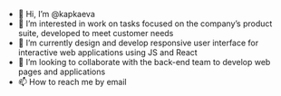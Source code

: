 - 👋 Hi, I’m @kapkaeva
- 👀 I’m interested in work on tasks focused on the company’s product suite, developed to meet customer needs
- 🌱 I’m currently design and develop responsive user interface for interactive web applications using JS and React
- 💞️ I’m looking to collaborate with the back-end team to develop web pages and applications 
- 📫 How to reach me by email

<!---
kapkaeva/kapkaeva is a ✨ special ✨ repository because its `README.md` (this file) appears on your GitHub profile.
You can click the Preview link to take a look at your changes.
--->
